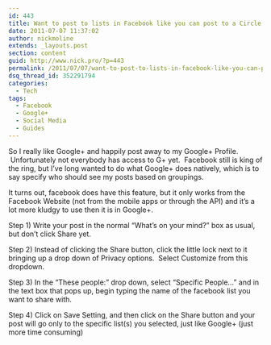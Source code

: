 ```yaml
---
id: 443
title: Want to post to lists in Facebook like you can post to a Circle in Google+? You can!
date: 2011-07-07 11:37:02
author: nickmoline
extends: _layouts.post
section: content
guid: http://www.nick.pro/?p=443
permalink: /2011/07/07/want-to-post-to-lists-in-facebook-like-you-can-post-to-a-circle-in-google-you-can/
dsq_thread_id: 352291794
categories:
  - Tech
tags:
  - Facebook
  - Google+
  - Social Media
  - Guides
---
```

So I really like Google+ and happily post away to my Google+ Profile.  Unfortunately not everybody has access to G+ yet.  Facebook still is king of the ring, but I&#8217;ve long wanted to do what Google+ does natively, which is to say specify who should see my posts based on groupings.

It turns out, facebook does have this feature, but it only works from the Facebook Website (not from the mobile apps or through the API) and it&#8217;s a lot more kludgy to use then it is in Google+.  

<!--more-->

Step 1) Write your post in the normal &#8220;What&#8217;s on your mind?&#8221; box as usual, but don&#8217;t click Share yet.

<amp-img title="Posting to a social group (step 1)" alt="Posting to a social group (step 1)" src="{{ $page->baseUrl }}/wp-content/uploads/sites/4/2011/07/Region-capture-1.webp" width="522" height="104" layout="intrinsic" lightbox>
  <amp-img fallback title="Posting to a social group (step 1)" alt="Posting to a social group (step 1)" src="{{ $page->baseUrl }}/wp-content/uploads/sites/4/2011/07/Region-capture-1.png" width="522" height="104" layout="intrinsic" lightbox></amp-img> 
</amp-img> 

Step 2) Instead of clicking the Share button, click the little lock next to it bringing up a drop down of Privacy options.  Select Customize from this dropdown.

<amp-img title="Facebook Selective Sharing Step 2" alt="Facebook Selective Sharing Step 2" src="{{ $page->baseUrl }}/wp-content/uploads/sites/4/2011/07/Region-capture-2.webp" width="518" height="270" layout="intrinsic" lightbox>
  <amp-img fallback title="Facebook Selective Sharing Step 2" alt="Facebook Selective Sharing Step 2" src="{{ $page->baseUrl }}/wp-content/uploads/sites/4/2011/07/Region-capture-2.png" width="518" height="270" layout="intrinsic" lightbox></amp-img>
</amp-img>

Step 3) In the &#8220;These people:&#8221; drop down, select &#8220;Specific People&#8230;&#8221; and in the text box that pops up, begin typing the name of the facebook list you want to share with.

<amp-img title="Facebook Selective Sharing Step 3" alt="Facebook Selective Sharing Step 3" src="{{ $page->baseUrl }}/wp-content/uploads/sites/4/2011/07/Region-capture-4.webp" width="555" height="368" layout="intrinsic" lightbox>
  <amp-img fallback title="Facebook Selective Sharing Step 3" alt="Facebook Selective Sharing Step 3" src="{{ $page->baseUrl }}/wp-content/uploads/sites/4/2011/07/Region-capture-4.png" width="555" height="368" layout="intrinsic" lightbox></amp-img>
</amp-img>

Step 4) Click on Save Setting, and then click on the Share button and your post will go only to the specific list(s) you selected, just like Google+ (just more time consuming)
